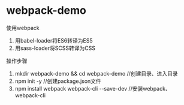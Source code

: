 # webpack-demo

使用webpack
1. 用babel-loader将ES6转译为ES5
2. 用sass-loader将SCSS转译为CSS


操作步骤
1. mkdir webpack-demo && cd webpack-demo //创建目录、进入目录
2. npm init -y  //创建package.json文件
3. npm install webpack webpack-cli --save-dev  //安装webpack、webpack-cli
